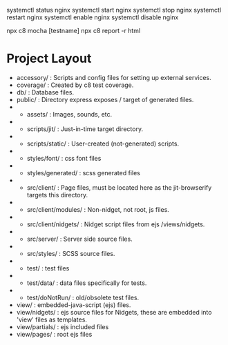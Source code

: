 systemctl status nginx
systemctl start nginx
systemctl stop nginx
systemctl restart nginx
systemctl enable nginx
systemctl disable nginx

npx c8 mocha [testname]
npx c8 report -r html

Project Layout
==============
 * accessory/ : Scripts and config files for setting up external services.
 * coverage/ : Created by c8 test coverage.
 * db/ : Database files.
 * public/ : Directory express exposes / target of generated files.
 * * assets/ : Images, sounds, etc.
 * * scripts/jit/ : Just-in-time target directory.
 * * scripts/static/ : User-created (not-generated) scripts.
 * * styles/font/ : css font files
 * * styles/generated/ : scss generated files
 * * src/client/ : Page files, must be located here as the jit-browserify targets this directory.
 * * src/client/modules/ : Non-nidget, not root, js files.
 * * src/client/nidgets/ : Nidget script files from ejs /views/nidgets.
 * * src/server/ : Server side source files.
 * * src/styles/ : SCSS source files.
 * * test/ : test files
 * * test/data/ : data files specifically for tests.
 * * test/doNotRun/ : old/obsolete test files.
 * view/ : embedded-java-script (ejs) files.
 * view/nidgets/ : ejs source files for Nidgets, these are embedded into 'view' files as templates.
 * view/partials/ : ejs included files
 * view/pages/ : root ejs files
 